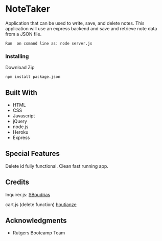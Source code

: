 # NoteTaker


Application that can be used to write, save, and delete notes. This application will use an express backend and save and retrieve note data from a JSON file.

```
Run  on comand line as: node server.js

```

### Installing
Download Zip  
 
```
npm install package.json

```

## Built With
* HTML
* CSS
* Javascript
* jQuery
* node.js
* Heroku
* Express

 
## Special Features
Delete id fully functional. Clean fast running app.




## Credits
Inquirer.js:  <a href="https://github.com/SBoudrias/Inquirer.js" target="_blank">SBoudrias</a>

cart.js (delete function)     <a href="https://gist.github.com/houtianze/e624d5588988f85e09bc2874c4cea255" target="_blank">houtianze</a>

 
## Acknowledgments

* Rutgers Bootcamp Team





